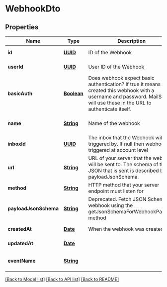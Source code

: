 # WebhookDto
## Properties

Name | Type | Description | Notes
------------ | ------------- | ------------- | -------------
**id** | [**UUID**](UUID) | ID of the Webhook | [default to null]
**userId** | [**UUID**](UUID) | User ID of the Webhook | [default to null]
**basicAuth** | [**Boolean**](boolean) | Does webhook expect basic authentication? If true it means you created this webhook with a username and password. MailSlurp will use these in the URL to authenticate itself. | [default to null]
**name** | [**String**](string) | Name of the webhook | [optional] [default to null]
**inboxId** | [**UUID**](UUID) | The inbox that the Webhook will be triggered by. If null then webhook triggered at account level | [optional] [default to null]
**url** | [**String**](string) | URL of your server that the webhook will be sent to. The schema of the JSON that is sent is described by the payloadJsonSchema. | [default to null]
**method** | [**String**](string) | HTTP method that your server endpoint must listen for | [default to null]
**payloadJsonSchema** | [**String**](string) | Deprecated. Fetch JSON Schema for webhook using the getJsonSchemaForWebhookPayload method | [default to null]
**createdAt** | [**Date**](DateTime) | When the webhook was created | [default to null]
**updatedAt** | [**Date**](DateTime) |  | [default to null]
**eventName** | [**String**](string) |  | [optional] [default to null]

[[Back to Model list]](../README#documentation-for-models) [[Back to API list]](../README#documentation-for-api-endpoints) [[Back to README]](../README)

